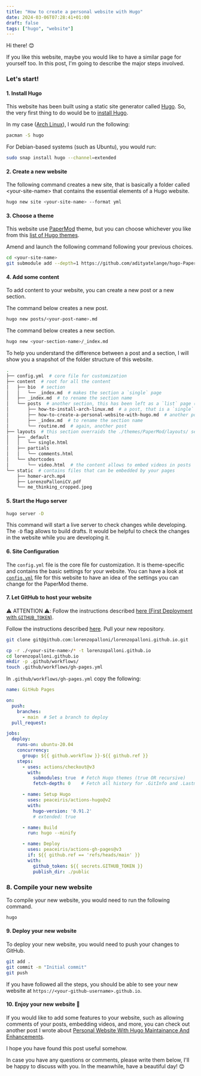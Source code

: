 ```yaml
---
title: "How to create a personal website with Hugo"
date: 2024-03-06T07:28:41+01:00
draft: false
tags: ["hugo", "website"]
---
```

Hi there! 😊

If you like this website, maybe you would like to have a similar page for yourself too. In this post, I'm going to describe the major steps involved.

### Let's start!

#### 1. Install Hugo
This website has been built using a static site generator called [Hugo](https://gohugo.io/). So, the very first thing to do would be to [install Hugo](https://gohugo.io/getting-started/installing).

In my case ([Arch Linux](../posts/how-to-install-arch-linux.md)), I would run the following:
```sh
pacman -S hugo
```

For Debian-based systems (such as Ubuntu), you would run:
```sh
sudo snap install hugo --channel=extended
```

#### 2. Create a new website
The following command creates a new site, that is basically a folder called \<your-site-name\> that contains the essential elements of a Hugo website.
```sh
hugo new site <your-site-name> --format yml
```

#### 3. Choose a theme
This website use [PaperMod](https://github.com/adityatelange/hugo-PaperMod) theme, but you can choose whichever you like from this [list of Hugo themes](https://themes.gohugo.io/).

Amend and launch the following command following your previous choices.
```sh
cd <your-site-name>
git submodule add --depth=1 https://github.com/adityatelange/hugo-PaperMod.git themes/PaperMod
```

#### 4. Add some content
To add content to your website, you can create a new post or a new section.

The command below creates a new post.
```sh
hugo new posts/<your-post-name>.md
```

The command below creates a new section.
```sh
hugo new <your-section-name>/_index.md
```

To help you understand the difference between a post and a section, I will show you a snapshot of the folder structure of this website.

```sh
.
├── config.yml  # core file for customization
├── content  # root for all the content
│   ├── bio  # section
│   │   └── _index.md  # makes the section a `single` page
│   ├── _index.md  # to rename the section name
│   └── posts  # another section, this has been left as a `list` page (the default)
│       ├── how-to-install-arch-linux.md  # a post, that is a `single` page
│       ├── how-to-create-a-personal-website-with-hugo.md  # another post
│       ├── _index.md  # to rename the section name
│       └── routine.md  # again, another post
├── layouts  # this section overraids the ./themes/PaperMod/layouts/ settings
│   ├── _default
│   │   └── single.html
│   ├── partials
│   │   └── comments.html
│   └── shortcodes
│       └── video.html  # the content allows to embed videos in posts
└── static  # contains files that can be embedded by your pages
    ├── homer-arch.mp4
    ├── LorenzoPalloniCV.pdf
    └── me_thinking_cropped.jpeg
```

#### 5. Start the Hugo server
```sh
hugo server -D
```
This command will start a live server to check changes while developing. The `-D` flag allows to build drafts. It would be helpful to check the changes in the website while you are developing it.

#### 6. Site Configuration
The `config.yml` file is the core file for customization. It is theme-specific and contains the basic settings for your website. You can have a look at [`config.yml`](../../config.yml) file for this website to have an idea of the settings you can change for the PaperMod theme.

#### 7. Let GitHub to host your website
⚠️ ATTENTION ⚠️: Follow the instructions described [here (First Deployment with `GITHUB_TOKEN`)](https://github.com/peaceiris/actions-gh-pages#%EF%B8%8F-first-deployment-with-github_token).

Follow the instructions described [here](https://pages.github.com/).
Pull your new repository.
```sh
git clone git@github.com:lorenzopalloni/lorenzopalloni.github.io.git
```
```sh
cp -r ./<your-site-name>/* -t lorenzopalloni.github.io
cd lorenzopalloni.github.io
mkdir -p .github/workflows/
touch .github/workflows/gh-pages.yml
```

In `.github/workflows/gh-pages.yml` copy the following:

```yml
name: GitHub Pages

on:
  push:
    branches:
      - main  # Set a branch to deploy
  pull_request:

jobs:
  deploy:
    runs-on: ubuntu-20.04
    concurrency:
      group: ${{ github.workflow }}-${{ github.ref }}
    steps:
      - uses: actions/checkout@v3
        with:
          submodules: true  # Fetch Hugo themes (true OR recursive)
          fetch-depth: 0    # Fetch all history for .GitInfo and .Lastmod

      - name: Setup Hugo
        uses: peaceiris/actions-hugo@v2
        with:
          hugo-version: '0.91.2'
          # extended: true

      - name: Build
        run: hugo --minify

      - name: Deploy
        uses: peaceiris/actions-gh-pages@v3
        if: ${{ github.ref == 'refs/heads/main' }}
        with:
          github_token: ${{ secrets.GITHUB_TOKEN }}
          publish_dir: ./public
```

### 8. Compile your new website
To compile your new website, you would need to run the following command.
```sh
hugo
```

#### 9. Deploy your new website
To deploy your new website, you would need to push your changes to GitHub.
```sh
git add .
git commit -m "Initial commit"
git push
```
If you have followed all the steps, you should be able to see your new website at `https://<your-github-username>.github.io`.

#### 10. Enjoy your new website 🎉
If you would like to add some features to your website, such as allowing comments of your posts, embedding videos, and more, you can check out another post I wrote about [Personal Website With Hugo Maintainance And Enhancements](../posts/how-to-create-a-personal-website-with-hugo-maintanance-and-enhancements.md).

I hope you have found this post useful somehow.

In case you have any questions or comments, please write them below, I'll be happy to discuss with you. In the meanwhile, have a beautiful day! 😊

